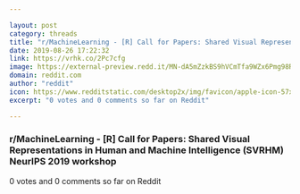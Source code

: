```yaml
---

layout: post
category: threads
title: "r/MachineLearning - [R] Call for Papers: Shared Visual Representations in Human and Machine Intelligence (SVRHM) NeurIPS 2019 workshop"
date: 2019-08-26 17:22:32
link: https://vrhk.co/2Pc7cfg
image: https://external-preview.redd.it/MN-dA5mZzkBS9hVCmTfa9WZx6Pmg98RDVHbnfl3Wv4U.jpg?auto=webp&s=1fd3a44b2dbb43c2f9a4414c5d7a2f7736f81b7e
domain: reddit.com
author: "reddit"
icon: https://www.redditstatic.com/desktop2x/img/favicon/apple-icon-57x57.png
excerpt: "0 votes and 0 comments so far on Reddit"

---
```


### r/MachineLearning - [R] Call for Papers: Shared Visual Representations in Human and Machine Intelligence (SVRHM) NeurIPS 2019 workshop

0 votes and 0 comments so far on Reddit